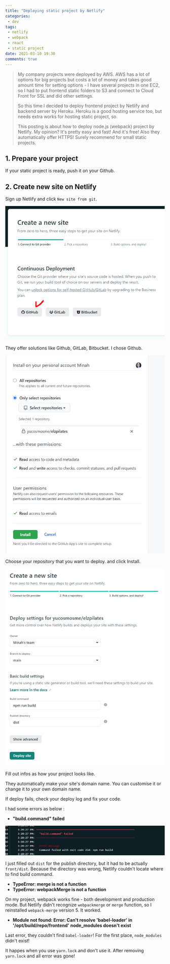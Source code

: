 ```yaml
---
title: "Deploying static project by Netlify"
categories:
 - dev
tags:
 - netlify
 - webpack
 - react
 - static project
date: 2021-03-10 19:30
comments: true 
---
```


> My company projects were deployed by AWS. AWS has a lot of options for big projects but costs a lot of money and takes good amount time for setting options - I have several projects in one EC2, so I had to put frontend static folders to S3 and connect to Cloud Front for SSL and did other settings. 
>
> So this time I decided to deploy frontend project by Netlify and backend server by Heroku. Heroku is a good hosting service too, but needs extra works for hosting static project, so. 
>
> This posting is about how to deploy node.js (webpack) project by Netlify. My opinion? It's pretty easy and fast! And it's free! Also they automatically offer HTTPS! Surely recommend for small static projects.


## 1. Prepare your project

If your static project is ready, push it on your Github.

## 2. Create new site on Netlify 

Sign up Netlify and click `New site from git`.

![Image](/assets/images/posts/20210310_151733.png)

They offer solutions like Github, GitLab, Bitbucket. I chose Github.

![Image](/assets/images/posts/20210310_151719.png)

Choose your repository that you want to deploy. and click Install.

![Image](/assets/images/posts/20210310_151947.png)

Fill out infos as how your project looks like.

They automatically make your site's domain name. You can customise it or change it to your own domain name.

If deploy fails, check your deploy log and fix your code.

I had some errors as below :

- **"build.command" failed** 

![Image](/assets/images/posts/20210310_182309.png)

I just filled out `dist` for the publish directory, but it had to be actually `front/dist`. Because the directory was wrong, Netlify couldn't locate where to find build command.

- **TypeError: merge is not a function**
- **TypeError: webpackMerge is not a function**

On my project, webpack works fine - both development and production mode. But Netlify didn't recognize `webpackmerge` or `merge` function, so I reinstalled `webpack-merge` version 5. It worked.

- **Module not found: Error: Can't resolve 'babel-loader' in '/opt/build/repo/frontend'**
**node_modules doesn't exist**

Last error, they couldn't find `babel-loader`! For the first place, `node_modules` didn't exist!

It happes when you use `yarn.lock` and don't use it. After removing `yarn.lock` and all error was gone!




